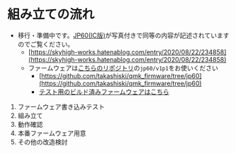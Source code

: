 # 組み立ての流れ

* 移行・準備中です。[JP60(IC版)](https://skyhigh-works.hatenablog.com/entry/2020/08/22/234858)が写真付きで同等の内容が記述されていますのでご覧ください。
  * [https://skyhigh-works.hatenablog.com/entry/2020/08/22/234858](https://skyhigh-works.hatenablog.com/entry/2020/08/22/234858)
  * ファームウェアは[こちらのリポジトリ](https://github.com/takashiski/qmk_firmware/tree/jp60)の`jp60/v1p1`をお使いください
    * [https://github.com/takashiski/qmk_firmware/tree/jp60](https://github.com/takashiski/qmk_firmware/tree/jp60)
    * [テスト用のビルド済みファームウェアはこちら](./jp60_v1p1_default.hex)

1. ファームウェア書き込みテスト
2. 組み立て
3. 動作確認
4. 本番ファームウェア用意
5. その他の改造検討
